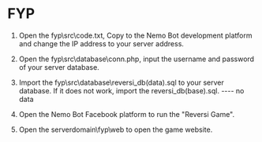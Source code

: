 # FYP
1. Open the fyp\src\code.txt, Copy to the Nemo Bot development platform and 
	change the IP address to your server address.
	
2. Open the fyp\src\database\conn.php, input the username and password of your server database.

3. Import the fyp\src\database\reversi_db(data).sql to your server database. 
	If it does not work, import the reversi_db(base).sql. ---- no data
	
4. Open the Nemo Bot Facebook platform to run the "Reversi Game".

5. Open the serverdomain\fyp\web to open the game website.
